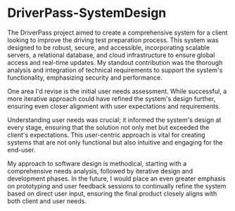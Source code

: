 # DriverPass-SystemDesign
The DriverPass project aimed to create a comprehensive system for a client looking to improve the driving test preparation process. This system was designed to be robust, secure, and accessible, incorporating scalable servers, a relational database, and cloud infrastructure to ensure global access and real-time updates. My standout contribution was the thorough analysis and integration of technical requirements to support the system's functionality, emphasizing security and performance.

One area I'd revise is the initial user needs assessment. While successful, a more iterative approach could have refined the system's design further, ensuring even closer alignment with user expectations and requirements.

Understanding user needs was crucial; it informed the system's design at every stage, ensuring that the solution not only met but exceeded the client's expectations. This user-centric approach is vital for creating systems that are not only functional but also intuitive and engaging for the end-user.

My approach to software design is methodical, starting with a comprehensive needs analysis, followed by iterative design and development phases. In the future, I would place an even greater emphasis on prototyping and user feedback sessions to continually refine the system based on direct user input, ensuring the final product closely aligns with both client and user needs.
